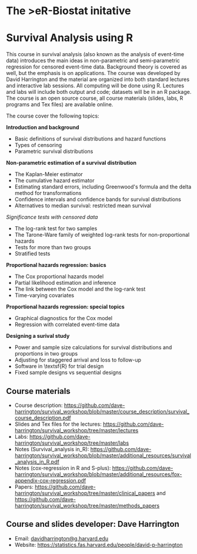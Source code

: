 # The >eR-Biostat initative
# Survival Analysis using R
This course in survival analysis (also known as the analysis of event-time data)  introduces the main ideas in non-parametric and semi-parametric regression for censored event-time data. Background theory is covered as well, but the emphasis is on applications. The course was developed by David Harrington and the material are organized into both standard lectures and interactive lab sessions.  All computing will be done using R. Lectures and labs will include both output and code; datasets will be in an R package. The course is an open source course, all course materials (slides, labs, R programs and Tex files) are available online.

The course cover the following topics:

**Introduction and background**

  + Basic definitions of survival distributions and hazard functions
  + Types of censoring
  + Parametric survival distributions

**Non-parametric estimation of a survival distribution**

  + The Kaplan-Meier estimator
  + The cumulative hazard estimator
  + Estimating standard errors, including Greenwood's formula and the delta method for transformations
  + Confidence intervals and confidence bands for survival distributions
  + Alternatives to median survival: restricted mean survival

*Significance tests with censored data*

 + The log-rank test for two samples
  + The Tarone-Ware family of weighted log-rank tests for non-proportional hazards
  + Tests for more than two groups
  + Stratified tests

**Proportional hazards regression: basics**

  + The Cox proportional hazards model
  + Partial likelihood estimation and inference
  + The link between the Cox model and the log-rank test
  + Time-varying covariates

**Proportional hazards regression: special topics**
 
  + Graphical diagnostics for the Cox model
  + Regression with correlated event-time data

**Designing a surival study**

  + Power and sample size calculations for survival distributions and proportions in two groups
  + Adjusting for staggered arrival and loss to follow-up
  + Software in \textsf{R} for trial design
  + Fixed sample designs vs sequential designs

## Course materials

* Course description: https://github.com/dave-harrington/survival_workshop/blob/master/course_description/survival_course_description.pdf
* Slides and Tex files for the lectures: https://github.com/dave-harrington/survival_workshop/tree/master/lectures
* Labs: https://github.com/dave-harrington/survival_workshop/tree/master/labs
* Notes (Survival_analysis in_R): https://github.com/dave-harrington/survival_workshop/blob/master/additional_resources/survival_analysis_in_R.pdf
* Notes (cox-regression in R and S-plus): https://github.com/dave-harrington/survival_workshop/blob/master/additional_resources/fox-appendix-cox-regression.pdf
* Papers: https://github.com/dave-harrington/survival_workshop/tree/master/clinical_papers and https://github.com/dave-harrington/survival_workshop/tree/master/methods_papers

## Course and slides developer:   Dave Harrington 
 * Email: davidharrington@g.harvard.edu 
 * Website: https://statistics.fas.harvard.edu/people/david-p-harrington
